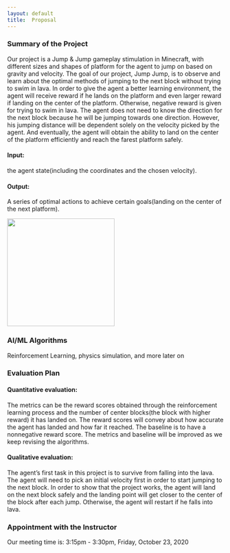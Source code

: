 ```yaml
---
layout: default
title:  Proposal
---
```


### Summary of the Project
  Our project is a Jump & Jump gameplay stimulation in Minecraft, with different sizes and shapes of platform for the agent to jump on based on gravity and velocity. The goal of our project, Jump Jump, is to observe and learn about the optimal methods of jumping to the next block without trying to swim in lava. In order to give the agent a better learning environment, the agent will receive reward if he lands on the platform and even larger reward if landing on the center of the platform. Otherwise, negative reward is given for trying to swim in lava. The agent does not need to know the direction for the next block because he will be jumping towards one direction. However, his jumping distance will be dependent solely on the velocity picked by the agent. And eventually, the agent will obtain the ability to land on the center of the platform efficiently and reach the farest platform safely.

#### Input: 
the agent state(including the coordinates and the chosen velocity).

#### Output: 
A series of optimal actions to achieve certain goals(landing on the center of the next platform).

<img src="http://g.recordit.co/4CEtMmbRC2.gif" width=250><br>

### AI/ML Algorithms
Reinforcement Learning, physics simulation, and more later on


### Evaluation Plan

#### Quantitative evaluation: 
The metrics can be the reward scores obtained through the reinforcement learning process and the number of center blocks(the block with higher reward) it has landed on. The reward scores will convey about how accurate the agent has landed and how far it reached. The baseline is to have a nonnegative reward score. The metrics and baseline will be improved as we keep revising the algorithms. 

#### Qualitative evaluation:
The agent’s first task in this project is to survive from falling into the lava. The agent will need to pick an initial velocity first in order to start jumping to the next block.  In order to show that the project works, the agent will land on the next block safely and the landing point will get closer to the center of the block after each jump. Otherwise, the agent will restart if he falls into lava.


### Appointment with the Instructor

Our meeting time is: 3:15pm - 3:30pm, Friday, October 23, 2020
